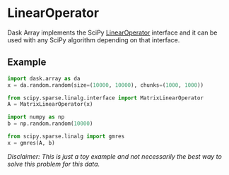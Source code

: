 # LinearOperator

Dask Array implements the SciPy
[LinearOperator](https://docs.scipy.org/doc/scipy/reference/generated/scipy.sparse.linalg.LinearOperator.html)
interface and it can be used with any SciPy algorithm depending on that
interface.

## Example

``` python
import dask.array as da
x = da.random.random(size=(10000, 10000), chunks=(1000, 1000))

from scipy.sparse.linalg.interface import MatrixLinearOperator
A = MatrixLinearOperator(x)

import numpy as np
b = np.random.random(10000)

from scipy.sparse.linalg import gmres
x = gmres(A, b)
```

*Disclaimer: This is just a toy example and not necessarily the best way
to solve this problem for this data.*
